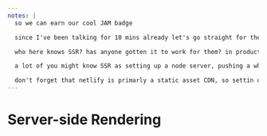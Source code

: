 ```yaml
---
notes: |
  so we can earn our cool JAM badge

  since I've been talking for 10 mins already let's go straight for the big one

  who here knows SSR? has anyone gotten it to work for them? in production?

  a lot of you might know SSR as setting up a node server, pushing a whole load of buttons and leavers to get a React app working on the server.

  don't forget that netlify is primarly a static asset CDN, so settin up an express server isn't very jammy. Sure you could get it working on their serverless functions to make it a little jammier but if you're going for max jam you should go for pre-rendering.
---
```


# Server-side Rendering
